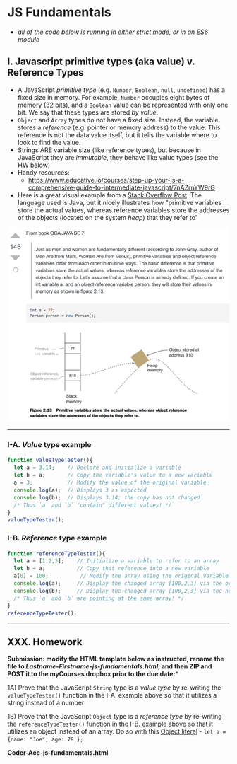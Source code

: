# JS Fundamentals

- *all of the code below is running in either [strict mode](https://developer.mozilla.org/en-US/docs/Web/JavaScript/Reference/Strict_mode), or in an ES6 module*

## I. Javascript primitive types (aka value) v. Reference Types

- A JavaScript *primitive type* (e.g. `Number`, `Boolean`, `null`, `undefined`) has a fixed size in memory. For example, `Number` occupies eight bytes of memory (32 bits), and a `Boolean` value can be represented with only one bit. We say that these types are stored *by value*.
- `Object` and `Array` types do not have a fixed size. Instead, the variable stores a *reference* (e.g. pointer or memory address) to the value. This reference is not the data value itself, but it tells the variable where to look to find the value.
- Strings ARE variable size (like reference types), but because in JavaScript they are *immutable*, they behave like value types (see the HW below)
- Handy resources:
  - https://www.educative.io/courses/step-up-your-js-a-comprehensive-guide-to-intermediate-javascript/7nAZrnYW9rG
- Here is a great visual example from a [Stack Overflow Post](https://stackoverflow.com/questions/8790809/whats-the-difference-between-primitive-and-reference-types). The language used is Java, but it nicely illustrates how "primitive variables store the actual values, whereas reference variables store the addresses of the objects (located on the system *heap*) that they refer to"

![Screenshot](./_images/js-fundamentals-1.jpg)

<hr>

### I-A. *Value* type example

```js
function valueTypeTester(){
  let a = 3.14;    // Declare and initialize a variable
  let b = a;       // Copy the variable's value to a new variable
  a = 3;           // Modify the value of the original variable
  console.log(a);  // Displays 3 as expected
  console.log(b);  // Displays 3.14; the copy has not changed
  /* Thus `a` and `b` "contain" different values! */
}
valueTypeTester();
```

### I-B. *Reference* type example

```js
function referenceTypeTester(){
  let a = [1,2,3];    // Initialize a variable to refer to an array
  let b = a;          // Copy that reference into a new variable
  a[0] = 100;          // Modify the array using the original variable's reference
  console.log(a);     // Display the changed array [100,2,3] via the original variable
  console.log(b);     // Display the changed array [100,2,3] via the new variable
  /* Thus `a` and `b` are pointing at the same array! */
}
referenceTypeTester();
```

<hr>

## XXX. Homework

**Submission: modify the HTML template below as instructed, rename the file to *Lastname-Firstname-js-fundamentals.html*, and then ZIP and POST it to the myCourses dropbox prior to the due date:***

1A) Prove that the JavaScript `String` type is a *value type* by re-writing the `valueTypeTester()` function in the I-A. example above so that it utilizes a string instead of a number 

1B) Prove that the JavaScript `Object` type is a *reference type* by re-writing the `referenceTypeTester()` function in the I-B. example above so that it utilizes an object instead of an array. Do so with this [Object literal](https://developer.mozilla.org/en-US/docs/Web/JavaScript/Reference/Operators/Object_initializer) - `let a = {name: "Joe", age: 78 };` 



**Coder-Ace-js-fundamentals.html**

```html

```



